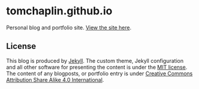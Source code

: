 # tomchaplin.github.io
Personal blog and portfolio site. [View the site here](https://tomchaplin.github.io).

## License
This blog is produced by [Jekyll](https://jekyllrb.com/). The custom theme, Jekyll configuration and all other software for presenting the content is under the [MIT license](https://choosealicense.com/licenses/mit/).
The content of any blogposts, or portfolio entry is under [Creative Commons Attribution Share Alike 4.0 International](https://choosealicense.com/licenses/cc-by-sa-4.0/).
